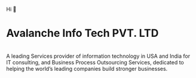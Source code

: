 Hi  👋
# Avalanche Info Tech PVT. LTD

<br>
A leading Services provider of information technology in USA and India for IT consulting, and Business Process Outsourcing Services, dedicated to helping the world’s leading companies build stronger businesses.



<!--
**AvalancheInfoTech/AvalancheInfoTech** is a ✨ _special_ ✨ repository because its `README.md` (this file) appears on your GitHub profile.

Here are some ideas to get you started:

- 🔭 I’m currently working on ...
- 🌱 I’m currently learning ...
- 👯 I’m looking to collaborate on ...
- 🤔 I’m looking for help with ...
- 💬 Ask me about ...
- 📫 How to reach me: ...
- 😄 Pronouns: ...
- ⚡ Fun fact: ...
-->
